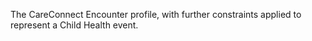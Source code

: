 The CareConnect Encounter profile, with further constraints applied to represent a Child Health event.